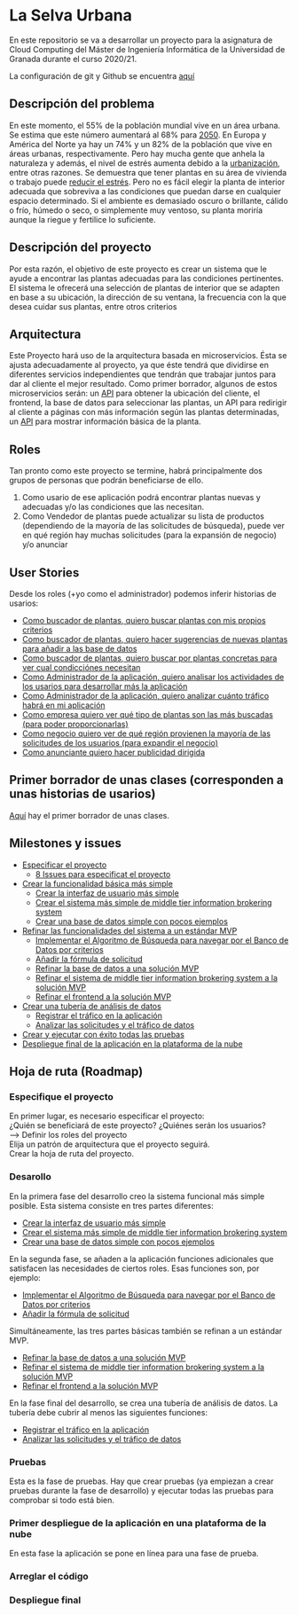 # La Selva Urbana
En este repositorio se va a desarrollar un proyecto para la asignatura de Cloud Computing del Máster de Ingeniería Informática de la Universidad de Granada durante el curso 2020/21.

La configuración de git y Github se encuentra [aquí](setup_documentation/prep_repo.md)

## Descripción del problema
En este momento, el 55% de la población mundial vive en un área urbana. Se estima que este número aumentará al 68% para [2050](https://www.un.org/development/desa/en/news/population/2018-revision-of-world-urbanization-prospects.html). En Europa y América del Norte ya hay un 74% y un 82% de la población que vive en áreas urbanas, respectivamente.
Pero hay mucha gente que anhela la naturaleza y además, el nivel de estrés aumenta debido a la [urbanización](https://www.researchgate.net/publication/299078166_Impacts_of_urbanization_process_on_mental_health), entre otras razones. Se demuestra que tener plantas en su área de vivienda o trabajo puede [reducir el estrés](https://psychcentral.com/news/2020/01/06/plants-shown-to-reduce-stress-at-work/153075.html).
Pero no es fácil elegir la planta de interior adecuada que sobreviva a las condiciones que puedan darse en  cualquier espacio determinado. Si el ambiente es demasiado oscuro o brillante, cálido o frío, húmedo o seco, o simplemente muy ventoso, su planta moriría aunque la riegue y fertilice lo suficiente.

## Descripción del proyecto
Por esta razón, el objetivo de este proyecto es crear un sistema que le ayude a encontrar las plantas adecuadas para las condiciones pertinentes. El sistema le ofrecerá una selección de plantas de interior que se adapten en base a su ubicación, la dirección de su ventana, la frecuencia con la que desea cuidar sus plantas, entre otros criterios


## Arquitectura
Este Proyecto hará uso de la arquitectura basada en microservicios. Ésta se ajusta adecuadamente al proyecto, ya que éste tendrá que dividirse en diferentes servicios independientes que tendrán que trabajar juntos para dar al cliente el mejor resultado. 
Como primer borrador, algunos de estos microservicios serán: un [API](https://ip-api.com/) para obtener la ubicación del cliente, el frontend, la base de datos para seleccionar las plantas, un API para redirigir al cliente a páginas con más información según las plantas determinadas, un [API](https://pypi.org/project/Wikipedia-API/) para mostrar información básica de la planta. 

## Roles
Tan pronto como este proyecto se termine, habrá principalmente dos grupos de personas que podrán beneficiarse de ello. 
1. Como usario de ese aplicación podrá encontrar plantas nuevas y adecuadas y/o las condiciones que las necesitan.
2. Como Vendedor de plantas puede actualizar su lista de productos (dependiendo de la mayoría de las solicitudes de búsqueda), puede ver en qué región hay muchas solicitudes (para la expansión de negocio) y/o anunciar

## User Stories
Desde los roles (+yo como el administrador) podemos inferir historias de usarios:
- [Como buscador de plantas, quiero buscar plantas con mis propios criterios](https://github.com/ouank/selva_urbana/issues/14)
- [Como buscador de plantas, quiero hacer sugerencias de nuevas plantas para añadir a las base de datos](https://github.com/ouank/selva_urbana/issues/15)
- [Como buscador de plantas, quiero buscar por plantas concretas para ver cual condicciónes necesitan](https://github.com/ouank/selva_urbana/issues/14)
- [Como Administrador de la aplicación, quiero analisar los actividades de los usarios para desarrollar más la aplicación](https://github.com/ouank/selva_urbana/issues/16)
- [Como Administrador de la aplicación, quiero analizar cuánto tráfico habrá en mi aplicación](https://github.com/ouank/selva_urbana/issues/16)
- [Como empresa quiero ver qué tipo de plantas son las más buscadas (para poder proporcionarlas)](https://github.com/ouank/selva_urbana/issues/17)	
- [Como negocio quiero ver de qué región provienen la mayoría de las solicitudes de los usuarios (para expandir el negocio)](https://github.com/ouank/selva_urbana/issues/17)
- [Como anunciante quiero hacer publicidad dirigida](https://github.com/ouank/selva_urbana/issues/17)

## Primer borrador de unas clases (corresponden a unas historias de usarios)
[Aquí](src/utils/) hay el primer borrador de unas clases.

## Milestones y issues
- [Especificar el proyecto](https://github.com/ouank/selva_urbana/milestone/2)
	- [8 Issues para especificat el proyecto](https://github.com/ouank/selva_urbana/milestone/2?closed=1)
- [Crear la funcionalidad básica más simple](https://github.com/ouank/selva_urbana/milestone/3)
	- [Crear la interfaz de usuario más simple](https://github.com/ouank/selva_urbana/issues/18)
	- [Crear el sistema más simple de middle tier information brokering system](https://github.com/ouank/selva_urbana/issues/19)
	- [Crear una base de datos simple con pocos ejemplos](https://github.com/ouank/selva_urbana/issues/20)
- [Refinar las funcionalidades del sistema a un estándar MVP](https://github.com/ouank/selva_urbana/milestone/4)
	- [Implementar el Algoritmo de Búsqueda para navegar por el Banco de Datos por criterios](https://github.com/ouank/selva_urbana/issues/14)
	- [Añadir la fórmula de solicitud](https://github.com/ouank/selva_urbana/issues/15)
	- [Refinar la base de datos a una solución MVP](https://github.com/ouank/selva_urbana/issues/21)
	- [Refinar el sistema de middle tier information brokering system a la solución MVP](https://github.com/ouank/selva_urbana/issues/22)
	- [Refinar el frontend a la solución MVP](https://github.com/ouank/selva_urbana/issues/23)
- [Crear una tubería de análisis de datos](https://github.com/ouank/selva_urbana/milestone/5)
	- [Registrar el tráfico en la aplicación](https://github.com/ouank/selva_urbana/issues/16)
	- [Analizar las solicitudes y el tráfico de datos](https://github.com/ouank/selva_urbana/issues/17)
- [Crear y ejecutar con éxito todas las pruebas](https://github.com/ouank/selva_urbana/milestone/6)
- [Despliegue final de la aplicación en la plataforma de la nube](https://github.com/ouank/selva_urbana/milestone/7)

## Hoja de ruta (Roadmap)
### Especifique el proyecto
En primer lugar, es necesario especificar el proyecto:\
¿Quién se beneficiará de este proyecto? ¿Quiénes serán los usuarios? \
--> Definir los roles del proyecto\
Elija un patrón de arquitectura que el proyecto seguirá.\
Crear la hoja de ruta del proyecto.

### Desarollo
En la primera fase del desarrollo creo la sistema funcional más simple posible. Esta sistema consiste en tres partes diferentes:
- [Crear la interfaz de usuario más simple](https://github.com/ouank/selva_urbana/issues/18)
- [Crear el sistema más simple de middle tier information brokering system](https://github.com/ouank/selva_urbana/issues/19)
- [Crear una base de datos simple con pocos ejemplos](https://github.com/ouank/selva_urbana/issues/20)

En la segunda fase, se añaden a la aplicación funciones adicionales que satisfacen las necesidades de ciertos roles. Esas funciones son, por ejemplo: 
- [Implementar el Algoritmo de Búsqueda para navegar por el Banco de Datos por criterios](https://github.com/ouank/selva_urbana/issues/14)
- [Añadir la fórmula de solicitud](https://github.com/ouank/selva_urbana/issues/15)

Simultáneamente, las tres partes básicas también se refinan a un estándar MVP.
- [Refinar la base de datos a una solución MVP](https://github.com/ouank/selva_urbana/issues/21)
- [Refinar el sistema de middle tier information brokering system a la solución MVP](https://github.com/ouank/selva_urbana/issues/22)
- [Refinar el frontend a la solución MVP](https://github.com/ouank/selva_urbana/issues/23)

En la fase final del desarrollo, se crea una tubería de análisis de datos. La tubería debe cubrir al menos las siguientes funciones:
- [Registrar el tráfico en la aplicación](https://github.com/ouank/selva_urbana/issues/16)
- [Analizar las solicitudes y el tráfico de datos](https://github.com/ouank/selva_urbana/issues/17)

### Pruebas 
Esta es la fase de pruebas. Hay que crear pruebas (ya empiezan a crear pruebas durante la fase de desarrollo) y ejecutar todas las pruebas para comprobar si todo está bien.
### Primer despliegue de la aplicación en una plataforma de la nube
En esta fase la aplicación se pone en línea para una fase de prueba. 
### Arreglar el código
### Despliegue final
